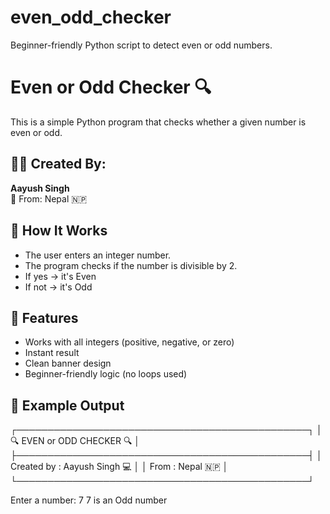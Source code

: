 # even_odd_checker
Beginner-friendly Python script to detect even or odd numbers.


# Even or Odd Checker 🔍

This is a simple Python program that checks whether a given number is even or odd.

## 👨‍💻 Created By:
**Aayush Singh**  
📍 From: Nepal 🇳🇵

## 🧠 How It Works

- The user enters an integer number.
- The program checks if the number is divisible by 2.
- If yes → it's Even  
- If not → it's Odd

## 📌 Features

- Works with all integers (positive, negative, or zero)
- Instant result
- Clean banner design
- Beginner-friendly logic (no loops used)

## 🔢 Example Output

┌───────────────────────────────────────────────┐ │        🔍 EVEN or ODD CHECKER 🔍             │ ├───────────────────────────────────────────────┤ │   Created by : Aayush Singh 💻               │ │   From       : Nepal 🇳🇵                      │ └───────────────────────────────────────────────┘

Enter a number: 7
7 is an Odd number
